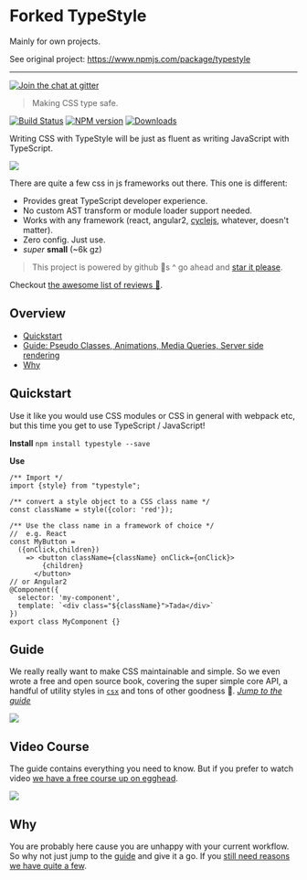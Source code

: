 # Forked TypeStyle

Mainly for own projects.

See original project: https://www.npmjs.com/package/typestyle

___

[![Join the chat at  gitter](https://badges.gitter.im/Join%20Chat.svg)](https://gitter.im/typestyle/general)

> Making CSS type safe.

[![Build Status][travis-image]][travis-url]
[![NPM version][npm-image]][npm-url]
[![Downloads](https://img.shields.io/npm/dm/typestyle.svg)](https://www.npmjs.com/package/typestyle)

Writing CSS with TypeStyle will be just as fluent as writing JavaScript with TypeScript.

![](https://raw.githubusercontent.com/typestyle/typestyle.github.io/source/public/images/autocomplete.gif)

There are quite a few css in js frameworks out there. This one is different:

- Provides great TypeScript developer experience.
- No custom AST transform or module loader support needed.
- Works with any framework (react, angular2, [cyclejs](https://twitter.com/waynemaurer/status/788483714196078593), whatever, doesn't matter).
- Zero config. Just use.
- *super* **small** (~6k gz)

> This project is powered by github 🌟s ^ go ahead and [star it please](https://github.com/typestyle/typestyle/stargazers).

Checkout [the awesome list of reviews 🌹][reviews].

## Overview

* [Quickstart](#quickstart)
* [Guide: Pseudo Classes, Animations, Media Queries, Server side rendering](#guide)
* [Why](#why)

## Quickstart

Use it like you would use CSS modules or CSS in general with webpack etc, but this time you get to use TypeScript / JavaScript!

**Install**
`npm install typestyle --save`

**Use**
```tsx
/** Import */
import {style} from "typestyle";

/** convert a style object to a CSS class name */
const className = style({color: 'red'});

/** Use the class name in a framework of choice */
//  e.g. React
const MyButton =
  ({onClick,children})
    => <button className={className} onClick={onClick}>
        {children}
      </button>
// or Angular2
@Component({
  selector: 'my-component',
  template: `<div class="${className}">Tada</div>`
})
export class MyComponent {}
```

## Guide
We really really want to make CSS maintainable and simple. So we even wrote a free and open source book, covering the super simple core API, a handful of utility styles in [`csx`](https://github.com/typestyle/csx) and tons of other goodness 🌹. *[Jump to the guide][book]*

[![](https://raw.githubusercontent.com/typestyle/typestyle.github.io/source/public/images/book/cover.png)][book]


## Video Course
The guide contains everything you need to know. But if you prefer to watch video [we have a free course up on egghead][course].

[![](https://raw.githubusercontent.com/typestyle/typestyle.github.io/source/public/images/course.png)][course]


## Why
You are probably here cause you are unhappy with your current workflow. So why not just jump to the [guide][book] and give it a go. If you [still need reasons we have quite a few][why].

[free-style]:https://github.com/blakeembrey/free-style
[travis-image]:https://travis-ci.org/typestyle/typestyle.svg?branch=master
[travis-url]:https://travis-ci.org/typestyle/typestyle
[npm-image]:https://img.shields.io/npm/v/typestyle.svg?style=flat
[npm-url]:https://npmjs.org/package/typestyle
[types.ts]:https://github.com/typestyle/typestyle/blob/master/src/types.ts
[csx]:https://github.com/typestyle/typestyle#csx
[book]:https://typestyle.github.io
[course]:https://egghead.io/courses/maintainable-css-using-typestyle
[why]:https://typestyle.github.io/#/why
[reviews]:https://typestyle.github.io/#/reviews
